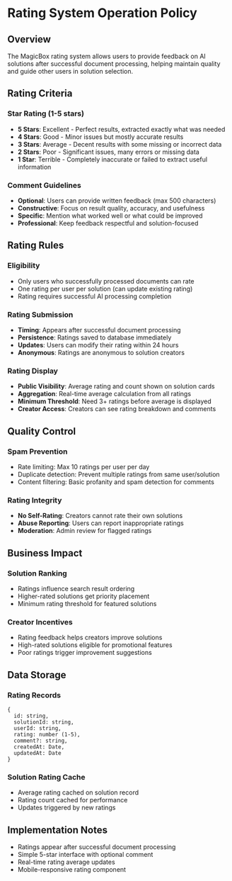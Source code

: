# Rating System Operation Policy

## Overview
The MagicBox rating system allows users to provide feedback on AI solutions after successful document processing, helping maintain quality and guide other users in solution selection.

## Rating Criteria

### Star Rating (1-5 stars)
- **5 Stars**: Excellent - Perfect results, extracted exactly what was needed
- **4 Stars**: Good - Minor issues but mostly accurate results
- **3 Stars**: Average - Decent results with some missing or incorrect data
- **2 Stars**: Poor - Significant issues, many errors or missing data
- **1 Star**: Terrible - Completely inaccurate or failed to extract useful information

### Comment Guidelines
- **Optional**: Users can provide written feedback (max 500 characters)
- **Constructive**: Focus on result quality, accuracy, and usefulness
- **Specific**: Mention what worked well or what could be improved
- **Professional**: Keep feedback respectful and solution-focused

## Rating Rules

### Eligibility
- Only users who successfully processed documents can rate
- One rating per user per solution (can update existing rating)
- Rating requires successful AI processing completion

### Rating Submission
- **Timing**: Appears after successful document processing
- **Persistence**: Ratings saved to database immediately
- **Updates**: Users can modify their rating within 24 hours
- **Anonymous**: Ratings are anonymous to solution creators

### Rating Display
- **Public Visibility**: Average rating and count shown on solution cards
- **Aggregation**: Real-time average calculation from all ratings
- **Minimum Threshold**: Need 3+ ratings before average is displayed
- **Creator Access**: Creators can see rating breakdown and comments

## Quality Control

### Spam Prevention
- Rate limiting: Max 10 ratings per user per day
- Duplicate detection: Prevent multiple ratings from same user/solution
- Content filtering: Basic profanity and spam detection for comments

### Rating Integrity
- **No Self-Rating**: Creators cannot rate their own solutions
- **Abuse Reporting**: Users can report inappropriate ratings
- **Moderation**: Admin review for flagged ratings

## Business Impact

### Solution Ranking
- Ratings influence search result ordering
- Higher-rated solutions get priority placement
- Minimum rating threshold for featured solutions

### Creator Incentives
- Rating feedback helps creators improve solutions
- High-rated solutions eligible for promotional features
- Poor ratings trigger improvement suggestions

## Data Storage

### Rating Records
```
{
  id: string,
  solutionId: string,
  userId: string,
  rating: number (1-5),
  comment?: string,
  createdAt: Date,
  updatedAt: Date
}
```

### Solution Rating Cache
- Average rating cached on solution record
- Rating count cached for performance
- Updates triggered by new ratings

## Implementation Notes
- Ratings appear after successful document processing
- Simple 5-star interface with optional comment
- Real-time rating average updates
- Mobile-responsive rating component